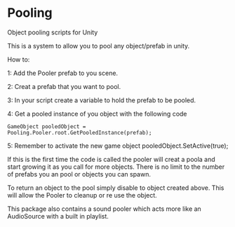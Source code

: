 # Pooling
Object pooling scripts for Unity

This is a system to allow you to pool any object/prefab in unity.

How to:

1: Add the Pooler prefab to you scene.

2: Creat a prefab that you want to pool.

3: In your script create a variable to hold the prefab to be pooled.

4: Get a pooled instance of you object with the following code

`
GameObject pooledObject = Pooling.Pooler.root.GetPooledInstance(prefab);
`

5: Remember to activate the new game object
pooledObject.SetActive(true);

If this is the first time the code is called the pooler will creat a poola and start growing it as you call for more objects.
There is no limit to the number of prefabs you an pool or objects you can spawn.

To return an object to the pool simply disable to object created above. This will allow the Pooler to cleanup or re use the object.

This package also contains a sound pooler which acts more like an AudioSource with a built in playlist. 
